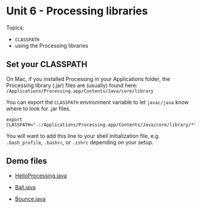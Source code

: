 # Unit 6 - Processing libraries

Topics:
- `CLASSPATH`
- using the Processing libraries


## Set your CLASSPATH

On Mac, if you installed Processing in your Applications folder, the
Processing library (.jar) files are (usually) found here:
`/Applications/Processing.app/Contents/Java/core/library`

You can export the `CLASSPATH` environment variable to let `javac/java`
know where to look for .jar files.

```console
export CLASSPATH=".:/Applications/Processing.app/Contents/Java/core/library/*"
```

You will want to add this line to your shell initialization file, e.g.
```.bash_profile```, ```.bashrc```, or ```.zshrc``` depending on your
setup.


## Demo files

- <a href="../unit6_demo/HelloProcessing.java">HelloProcessing.java</a>

- <a href="../unit6_demo/Ball.java">Ball.java</a>
- <a href="../unit6_demo/Bounce.java">Bounce.java</a>

